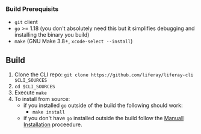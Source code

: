 ### Build Prerequisits
* `git` client
* `go` >= 1.18 (you don't absolutely need this but it simplifies debugging and installing the binary you build)
* `make` (GNU Make 3.8+, `xcode-select --install`)

## Build

1. Clone the CLI repo: `git clone https://github.com/liferay/liferay-cli $CLI_SOURCES`
1. `cd $CLI_SOURCES`
1. Execute `make`
1. To install from source:
    * if you installed `go` outside of the build the following should work:
        *  `make install`
    * if you don't have `go` installed outside the build follow the [Manuall Installation](README.md#manuall-installation) proceedure.

